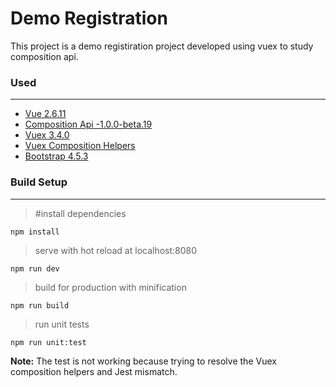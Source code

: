 # Demo Registration

This project is a demo registiration project developed using vuex to study composition api.


### Used
<hr>

 - [Vue 2.6.11](https://github.com/vuejs/vue)
 - [Composition Api -1.0.0-beta.19](https://github.com/vuejs/composition-api)
 - [Vuex 3.4.0](https://github.com/vuejs/vuex)
 - [Vuex Composition Helpers](https://github.com/greenpress/vuex-composition-helpers)
 - [Bootstrap 4.5.3](https://www.npmjs.com/package/bootstrap)

### Build Setup
<hr>

   > #install dependencies
 
    npm install
>serve with hot reload at localhost:8080

    npm run dev
>build for production with minification

    npm run build
>run unit tests

    npm run unit:test

 **Note:** 
The test is not working because trying to resolve the Vuex composition helpers and Jest mismatch.
